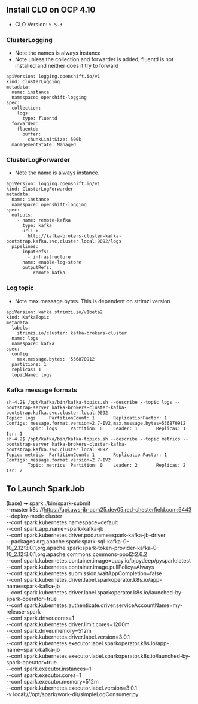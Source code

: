 ## Install CLO on OCP 4.10
- CLO Version: `5.5.3`

### ClusterLogging
- Note the names is always instance
- Note unless the collection and forwarder is added, fluentd is not installed and neither does it try to forward
```
apiVersion: logging.openshift.io/v1
kind: ClusterLogging
metadata:
  name: instance
  namespace: openshift-logging
spec:
  collection:
    logs:
      type: fluentd
  forwarder:
    fluentd:
      buffer:
        chunkLimitSize: 500k
  managementState: Managed
```

### ClusterLogForwarder
- Note the name is always instance.
```
apiVersion: logging.openshift.io/v1
kind: ClusterLogForwarder
metadata:
  name: instance
  namespace: openshift-logging
spec:
  outputs:
    - name: remote-kafka
      type: kafka
      url: >-
        http://kafka-brokers-cluster-kafka-bootstrap.kafka.svc.cluster.local:9092/logs
  pipelines:
    - inputRefs:
        - infrastructure
      name: enable-log-store
      outputRefs:
        - remote-kafka
```
### Log topic
- Note max.message.bytes. This is dependent on strimzi version
```
apiVersion: kafka.strimzi.io/v1beta2
kind: KafkaTopic
metadata:
  labels:
    strimzi.io/cluster: kafka-brokers-cluster
  name: logs
  namespace: kafka
spec:
  config:
    max.message.bytes: '536870912'
  partitions: 1
  replicas: 1
  topicName: logs
```

### Kafka message formats

```
sh-4.2$ /opt/kafka/bin/kafka-topics.sh --describe --topic logs --bootstrap-server kafka-brokers-cluster-kafka-bootstrap.kafka.svc.cluster.local:9092
Topic: logs     PartitionCount: 1       ReplicationFactor: 1    Configs: message.format.version=2.7-IV2,max.message.bytes=536870912
        Topic: logs     Partition: 0    Leader: 1       Replicas: 1     Isr: 1
sh-4.2$ /opt/kafka/bin/kafka-topics.sh --describe --topic metrics --bootstrap-server kafka-brokers-cluster-kafka-bootstrap.kafka.svc.cluster.local:9092
Topic: metrics  PartitionCount: 1       ReplicationFactor: 1    Configs: message.format.version=2.7-IV2
        Topic: metrics  Partition: 0    Leader: 2       Replicas: 2     Isr: 2
```

## To Launch SparkJob

(base) ➜  spark ./bin/spark-submit \
--master k8s://https://api.aws-jb-acm25.dev05.red-chesterfield.com:6443 \
--deploy-mode cluster \
--conf spark.kubernetes.namespace=default \
--conf spark.app.name=spark-kafka-jb \
--conf spark.kubernetes.driver.pod.name=spark-kafka-jb-driver \
--packages org.apache.spark:spark-sql-kafka-0-10_2.12:3.0.1,org.apache.spark:spark-token-provider-kafka-0-10_2.12:3.0.1,org.apache.commons:commons-pool2:2.6.2 \
--conf spark.kubernetes.container.image=quay.io/bjoydeep/pyspark:latest \
--conf spark.kubernetes.container.image.pullPolicy=Always \
--conf spark.kubernetes.submission.waitAppCompletion=false \
--conf spark.kubernetes.driver.label.sparkoperator.k8s.io/app-name=spark-kafka-jb \
--conf spark.kubernetes.driver.label.sparkoperator.k8s.io/launched-by-spark-operator=true \
--conf spark.kubernetes.authenticate.driver.serviceAccountName=my-release-spark \
--conf spark.driver.cores=1 \
--conf spark.kubernetes.driver.limit.cores=1200m \
--conf spark.driver.memory=512m \
--conf spark.kubernetes.driver.label.version=3.0.1 \
--conf spark.kubernetes.executor.label.sparkoperator.k8s.io/app-name=spark-kafka-jb \
--conf spark.kubernetes.executor.label.sparkoperator.k8s.io/launched-by-spark-operator=true \
--conf spark.executor.instances=1 \
--conf spark.executor.cores=1 \
--conf spark.executor.memory=512m \
--conf spark.kubernetes.executor.label.version=3.0.1 \
-v local:///opt/spark/work-dir/simpleLogConsumer.py

